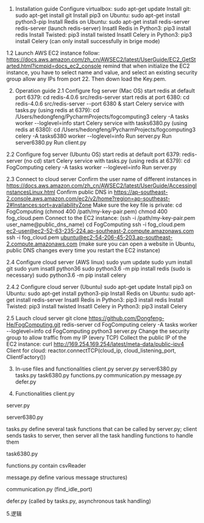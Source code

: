 1. Installation guide
Configure virtualbox:
sudo apt-get update
Install git:
sudo apt-get install git
Install pip3 on Ubuntu:
sudo apt-get install python3-pip
Install Redis on Ubuntu:
sudo apt-get install redis-server
redis-server (launch redis-server)
Insatll Redis in Python3:
pip3 install redis
Install Twisted:
pip3 install twisted
Insatll Celery in Python3:
pip3 install Celery   (can only install successfully in brige mode)

1.2 Launch AWS EC2 instance
follow: https://docs.aws.amazon.com/zh_cn/AWSEC2/latest/UserGuide/EC2_GetStarted.html?icmpid=docs_ec2_console
remind that when initialize the EC2 instance, you have to select name and value, and select an existing security group allow any IPs from port 22. Then down load the Key.pem.

2. Operation guide 
2.1 Configure fog server (Mac OS)
start redis at default port 6379:
cd redis-4.0.6
src/redis-server 
start redis at port 6380:
cd redis-4.0.6
src/redis-server --port 6380 &
start Celery service with tasks.py (using redis at 6379):
cd /Users/hedongfeng/PycharmProjects/fogcomputing3
celery -A tasks worker --loglevel=info
start Celery service with tasks6380.py (using redis at 6380):
cd /Users/hedongfeng/PycharmProjects/fogcomputing3
celery -A tasks6380 worker --loglevel=info
Run server.py
Run server6380.py
Run client.py

2.2 Configure fog server (Ubuntu OS)
start redis at default port 6379:
redis-server (no cd)
start Celery service with tasks.py (using redis at 6379):
cd FogComputing
celery -A tasks worker --loglevel=info
Run server.py

2.3 Connect to cloud server
Confirm the user name of different instances in https://docs.aws.amazon.com/zh_cn/AWSEC2/latest/UserGuide/AccessingInstancesLinux.html
Confirm public DNS in https://ap-southeast-2.console.aws.amazon.com/ec2/v2/home?region=ap-southeast-2#Instances:sort=availabilityZone
Make sure the key file is private: 
cd FogComputing
(chmod 400 /path/my-key-pair.pem)
chmod 400 fog_cloud.pem
Connect to the EC2 instance: 
(ssh -i /path/my-key-pair.pem user_name@public_dns_name)
cd FogComputing
ssh -i fog_cloud.pem ec2-user@ec2-52-63-235-224.ap-southeast-2.compute.amazonaws.com
ssh -i fog_cloud.pem ubuntu@ec2-54-206-45-203.ap-southeast-2.compute.amazonaws.com
(make sure you can open a website in Ubuntu, public DNS changes every time you restart the EC2 instance)

2.4 Configure cloud server (AWS linux)
sudo yum update
sudo yum install git
sudo yum insatll python36
sudo python3.6 -m pip install redis (sudo is necessary)
sudo python3.6 -m pip install celery

2.4.2 Configure cloud server (Ubuntu)
sudo apt-get update
Install pip3 on Ubuntu:
sudo apt-get install python3-pip
Install Redis on Ubuntu:
sudo apt-get install redis-server
Insatll Redis in Python3:
pip3 install redis
Install Twisted:
pip3 install twisted
Insatll Celery in Python3:
pip3 install Celery

2.5 Lauch cloud server
git clone https://github.com/Dongfeng-He/FogComputing.git
redis-server
cd FogComputing
celery -A tasks worker --loglevel=info
cd FogComputing
python3 server.py
Change the security group to allow traffic from my IP (every TCP)
Collect the public IP of the EC2 instance:
curl http://169.254.169.254/latest/meta-data/public-ipv4
Client for cloud:
reactor.connectTCP(cloud_ip, cloud_listening_port, ClientFactory())



3. In-use files and functionalities
client.py
server.py
server6380.py
tasks.py 
task6380.py
functions.py 
communication.py 
message.py 
defer.py 	
		  
4. Functionalities
client.py

server.py

server6380.py

tasks.py 
define several task functions that can be called by server.py; client sends tasks to server, then server all the task handling functions to handle them

task6380.py


functions.py 
contain csvReader

message.py 
define various message structures)

communication.py (find_idle_port)

defer.py (called by tasks.py, asynchronous task handling)

5.逻辑
